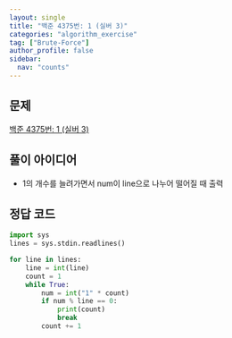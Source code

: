```yaml
---
layout: single
title: "백준 4375번: 1 (실버 3)"
categories: "algorithm_exercise"
tag: ["Brute-Force"]
author_profile: false
sidebar:
  nav: "counts"
---
```


## 문제

[백준 4375번: 1 (실버 3)](https://www.acmicpc.net/problem/4375)

## 풀이 아이디어

- 1의 개수를 늘려가면서 num이 line으로 나누어 떨어질 때 출력

## 정답 코드

```python
import sys
lines = sys.stdin.readlines()

for line in lines:
    line = int(line)
    count = 1
    while True:
        num = int("1" * count)
        if num % line == 0:
            print(count)
            break
        count += 1
```
